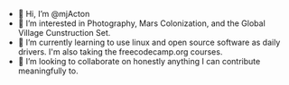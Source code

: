 - 👋 Hi, I’m @mjActon
- 👀 I’m interested in Photography, Mars Colonization, and the Global Village Cunstruction Set.
- 🌱 I’m currently learning to use linux and open source software as daily drivers. I'm also taking the freecodecamp.org courses.
- 💞️ I’m looking to collaborate on honestly anything I can contribute meaningfully to.

<!---
PantSeatPilot/PantSeatPilot is a ✨ special ✨ repository because its `README.md` (this file) appears on your GitHub profile.
You can click the Preview link to take a look at your changes.
--->
